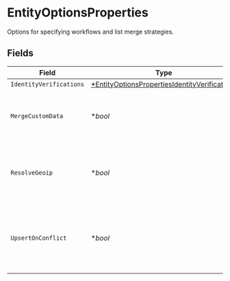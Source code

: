 # EntityOptionsProperties

Options for specifying workflows and list merge strategies.


## Fields

| Field                                                                                                                                                                                    | Type                                                                                                                                                                                     | Required                                                                                                                                                                                 | Description                                                                                                                                                                              | Example                                                                                                                                                                                  |
| ---------------------------------------------------------------------------------------------------------------------------------------------------------------------------------------- | ---------------------------------------------------------------------------------------------------------------------------------------------------------------------------------------- | ---------------------------------------------------------------------------------------------------------------------------------------------------------------------------------------- | ---------------------------------------------------------------------------------------------------------------------------------------------------------------------------------------- | ---------------------------------------------------------------------------------------------------------------------------------------------------------------------------------------- |
| `IdentityVerifications`                                                                                                                                                                  | [*EntityOptionsPropertiesIdentityVerifications](../../models/shared/entityoptionspropertiesidentityverifications.md)                                                                     | :heavy_minus_sign:                                                                                                                                                                       | N/A                                                                                                                                                                                      |                                                                                                                                                                                          |
| `MergeCustomData`                                                                                                                                                                        | **bool*                                                                                                                                                                                  | :heavy_minus_sign:                                                                                                                                                                       | Only relevant for updates/upserts, ignored otherwise. See [custom data merge strategy](doc:how-data-merges-on-updates#custom-data-merge-strategy) for more details. **Default**: `false` |                                                                                                                                                                                          |
| `ResolveGeoip`                                                                                                                                                                           | **bool*                                                                                                                                                                                  | :heavy_minus_sign:                                                                                                                                                                       | If `false`, does not resolve the geographic location from the provided IP. If `true` and `digital_data.ip_addresses` is empty, Unit21 ignores the field. **Default**: `true`             | true                                                                                                                                                                                     |
| `UpsertOnConflict`                                                                                                                                                                       | **bool*                                                                                                                                                                                  | :heavy_minus_sign:                                                                                                                                                                       | If POST request includes an object that already exists when  `upsert_on_conflict` is `false`, API returns a 409 error code and the object is not overwritten. **Default**: `true`        | true                                                                                                                                                                                     |